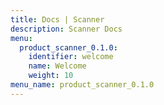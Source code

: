 ```yaml
---
title: Docs | Scanner
description: Scanner Docs
menu:
  product_scanner_0.1.0:
    identifier: welcome
    name: Welcome
    weight: 10
menu_name: product_scanner_0.1.0
---
```

